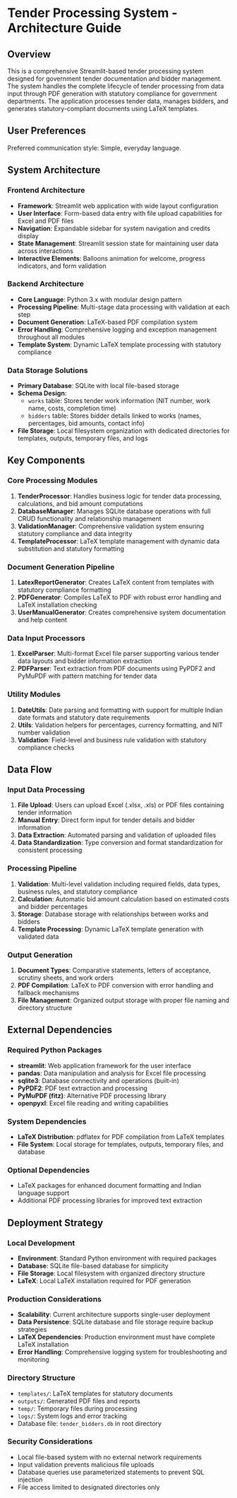 # Tender Processing System - Architecture Guide

## Overview

This is a comprehensive Streamlit-based tender processing system designed for government tender documentation and bidder management. The system handles the complete lifecycle of tender processing from data input through PDF generation with statutory compliance for government departments. The application processes tender data, manages bidders, and generates statutory-compliant documents using LaTeX templates.

## User Preferences

Preferred communication style: Simple, everyday language.

## System Architecture

### Frontend Architecture
- **Framework**: Streamlit web application with wide layout configuration
- **User Interface**: Form-based data entry with file upload capabilities for Excel and PDF files
- **Navigation**: Expandable sidebar for system navigation and credits display
- **State Management**: Streamlit session state for maintaining user data across interactions
- **Interactive Elements**: Balloons animation for welcome, progress indicators, and form validation

### Backend Architecture
- **Core Language**: Python 3.x with modular design pattern
- **Processing Pipeline**: Multi-stage data processing with validation at each step
- **Document Generation**: LaTeX-based PDF compilation system
- **Error Handling**: Comprehensive logging and exception management throughout all modules
- **Template System**: Dynamic LaTeX template processing with statutory compliance

### Data Storage Solutions
- **Primary Database**: SQLite with local file-based storage
- **Schema Design**: 
  - `works` table: Stores tender work information (NIT number, work name, costs, completion time)
  - `bidders` table: Stores bidder details linked to works (names, percentages, bid amounts, contact info)
- **File Storage**: Local filesystem organization with dedicated directories for templates, outputs, temporary files, and logs

## Key Components

### Core Processing Modules
1. **TenderProcessor**: Handles business logic for tender data processing, calculations, and bid amount computations
2. **DatabaseManager**: Manages SQLite database operations with full CRUD functionality and relationship management
3. **ValidationManager**: Comprehensive validation system ensuring statutory compliance and data integrity
4. **TemplateProcessor**: LaTeX template management with dynamic data substitution and statutory formatting

### Document Generation Pipeline
1. **LatexReportGenerator**: Creates LaTeX content from templates with statutory compliance formatting
2. **PDFGenerator**: Compiles LaTeX to PDF with robust error handling and LaTeX installation checking
3. **UserManualGenerator**: Creates comprehensive system documentation and help content

### Data Input Processors
1. **ExcelParser**: Multi-format Excel file parser supporting various tender data layouts and bidder information extraction
2. **PDFParser**: Text extraction from PDF documents using PyPDF2 and PyMuPDF with pattern matching for tender data

### Utility Modules
1. **DateUtils**: Date parsing and formatting with support for multiple Indian date formats and statutory date requirements
2. **Utils**: Validation helpers for percentages, currency formatting, and NIT number validation
3. **Validation**: Field-level and business rule validation with statutory compliance checks

## Data Flow

### Input Data Processing
1. **File Upload**: Users can upload Excel (.xlsx, .xls) or PDF files containing tender information
2. **Manual Entry**: Direct form input for tender details and bidder information
3. **Data Extraction**: Automated parsing and validation of uploaded files
4. **Data Standardization**: Type conversion and format standardization for consistent processing

### Processing Pipeline
1. **Validation**: Multi-level validation including required fields, data types, business rules, and statutory compliance
2. **Calculation**: Automatic bid amount calculation based on estimated costs and bidder percentages
3. **Storage**: Database storage with relationships between works and bidders
4. **Template Processing**: Dynamic LaTeX template generation with validated data

### Output Generation
1. **Document Types**: Comparative statements, letters of acceptance, scrutiny sheets, and work orders
2. **PDF Compilation**: LaTeX to PDF conversion with error handling and fallback mechanisms
3. **File Management**: Organized output storage with proper file naming and directory structure

## External Dependencies

### Required Python Packages
- **streamlit**: Web application framework for the user interface
- **pandas**: Data manipulation and analysis for Excel file processing
- **sqlite3**: Database connectivity and operations (built-in)
- **PyPDF2**: PDF text extraction and processing
- **PyMuPDF (fitz)**: Alternative PDF processing library
- **openpyxl**: Excel file reading and writing capabilities

### System Dependencies
- **LaTeX Distribution**: pdflatex for PDF compilation from LaTeX templates
- **File System**: Local storage for templates, outputs, temporary files, and database

### Optional Dependencies
- LaTeX packages for enhanced document formatting and Indian language support
- Additional PDF processing libraries for improved text extraction

## Deployment Strategy

### Local Development
- **Environment**: Standard Python environment with required packages
- **Database**: SQLite file-based database for simplicity
- **File Storage**: Local filesystem with organized directory structure
- **LaTeX**: Local LaTeX installation required for PDF generation

### Production Considerations
- **Scalability**: Current architecture supports single-user deployment
- **Data Persistence**: SQLite database and file storage require backup strategies
- **LaTeX Dependencies**: Production environment must have complete LaTeX installation
- **Error Handling**: Comprehensive logging system for troubleshooting and monitoring

### Directory Structure
- `templates/`: LaTeX templates for statutory documents
- `outputs/`: Generated PDF files and reports
- `temp/`: Temporary files during processing
- `logs/`: System logs and error tracking
- Database file: `tender_bidders.db` in root directory

### Security Considerations
- Local file-based system with no external network requirements
- Input validation prevents malicious file uploads
- Database queries use parameterized statements to prevent SQL injection
- File access limited to designated directories only
